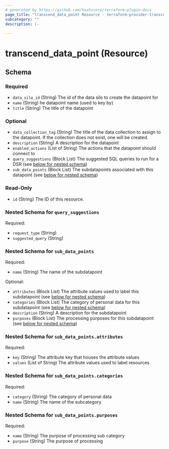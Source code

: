 ```yaml
---
# generated by https://github.com/hashicorp/terraform-plugin-docs
page_title: "transcend_data_point Resource - terraform-provider-transcend"
subcategory: ""
description: |-
  
---
```


# transcend_data_point (Resource)





<!-- schema generated by tfplugindocs -->
## Schema

### Required

- `data_silo_id` (String) The id of the data silo to create the datapoint for
- `name` (String) he datapoint name (used to key by)
- `title` (String) The title of the datapoint

### Optional

- `data_collection_tag` (String) The title of the data collection to assign to the datapoint. If the collection does not exist, one will be created.
- `description` (String) A description for the datapoint
- `enabled_actions` (List of String) The actions that the datapoint should connect to
- `query_suggestions` (Block List) The suggested SQL queries to run for a DSR (see [below for nested schema](#nestedblock--query_suggestions))
- `sub_data_points` (Block List) The subdatapoints associated with this datapoint (see [below for nested schema](#nestedblock--sub_data_points))

### Read-Only

- `id` (String) The ID of this resource.

<a id="nestedblock--query_suggestions"></a>
### Nested Schema for `query_suggestions`

Required:

- `request_type` (String)
- `suggested_query` (String)


<a id="nestedblock--sub_data_points"></a>
### Nested Schema for `sub_data_points`

Required:

- `name` (String) The name of the subdatapoint

Optional:

- `attributes` (Block List) The attribute values used to label this subdatapoint (see [below for nested schema](#nestedblock--sub_data_points--attributes))
- `categories` (Block List) The category of personal data for this subdatapoint (see [below for nested schema](#nestedblock--sub_data_points--categories))
- `description` (String) A description for the subdatapoint
- `purposes` (Block List) The processing purposes for this subdatapoint (see [below for nested schema](#nestedblock--sub_data_points--purposes))

<a id="nestedblock--sub_data_points--attributes"></a>
### Nested Schema for `sub_data_points.attributes`

Required:

- `key` (String) The attribute key that houses the attribute values
- `values` (List of String) The attribute values used to label resources


<a id="nestedblock--sub_data_points--categories"></a>
### Nested Schema for `sub_data_points.categories`

Required:

- `category` (String) The category of personal data
- `name` (String) The name of the subcategory


<a id="nestedblock--sub_data_points--purposes"></a>
### Nested Schema for `sub_data_points.purposes`

Required:

- `name` (String) The purpose of processing sub category
- `purpose` (String) The purpose of processing


